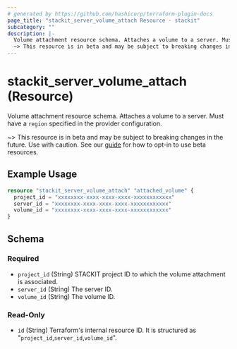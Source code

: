 ```yaml
---
# generated by https://github.com/hashicorp/terraform-plugin-docs
page_title: "stackit_server_volume_attach Resource - stackit"
subcategory: ""
description: |-
  Volume attachment resource schema. Attaches a volume to a server. Must have a region specified in the provider configuration.
  ~> This resource is in beta and may be subject to breaking changes in the future. Use with caution. See our guide https://registry.terraform.io/providers/stackitcloud/stackit/latest/docs/guides/opting_into_beta_resources for how to opt-in to use beta resources.
---
```


# stackit_server_volume_attach (Resource)

Volume attachment resource schema. Attaches a volume to a server. Must have a `region` specified in the provider configuration.

~> This resource is in beta and may be subject to breaking changes in the future. Use with caution. See our [guide](https://registry.terraform.io/providers/stackitcloud/stackit/latest/docs/guides/opting_into_beta_resources) for how to opt-in to use beta resources.

## Example Usage

```terraform
resource "stackit_server_volume_attach" "attached_volume" {
  project_id = "xxxxxxxx-xxxx-xxxx-xxxx-xxxxxxxxxxxx"
  server_id = "xxxxxxxx-xxxx-xxxx-xxxx-xxxxxxxxxxxx"
  volume_id = "xxxxxxxx-xxxx-xxxx-xxxx-xxxxxxxxxxxx"
}
```

<!-- schema generated by tfplugindocs -->
## Schema

### Required

- `project_id` (String) STACKIT project ID to which the volume attachment is associated.
- `server_id` (String) The server ID.
- `volume_id` (String) The volume ID.

### Read-Only

- `id` (String) Terraform's internal resource ID. It is structured as "`project_id`,`server_id`,`volume_id`".
